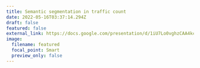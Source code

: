 ```yaml
---
title: Semantic segmentation in traffic count
date: 2022-05-16T03:37:14.294Z
draft: false
featured: false
external_link: https://docs.google.com/presentation/d/1iU7Lo0vghzCAA4kcoGuLcnq3qfjGMfZ4YJJ-nz4KhLA/edit?usp=sharing
image:
  filename: featured
  focal_point: Smart
  preview_only: false
---
```

